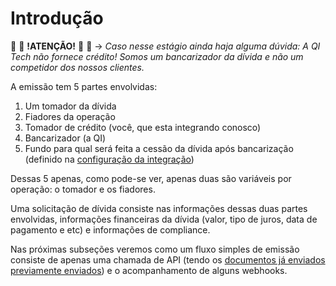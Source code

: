 # Introdução

&#x1F6AB; &#x1F6AB; **!ATENÇÃO!** &#x1F6AB; &#x1F6AB; &rarr; *Caso nesse estágio ainda haja alguma dúvida: A QI Tech não fornece crédito! Somos um bancarizador da dívida e não um competidor dos nossos clientes.*

A emissão tem 5 partes envolvidas:

1. Um tomador da dívida
2. Fiadores da operação
3. Tomador de crédito (você, que esta integrando conosco)
4. Bancarizador (a QI)
5. Fundo para qual será feita a cessão da dívida após bancarização (definido na [configuração da integração](?file=112))



Dessas 5 apenas, como pode-se ver, apenas duas são variáveis por operação: o tomador e os fiadores.

Uma solicitação de dívida consiste nas informações dessas duas partes envolvidas, informações financeiras da dívida (valor, tipo de juros, data de pagamento e etc) e informações de compliance.

Nas próximas subseções veremos como um fluxo simples de emissão consiste de apenas uma chamada de API (tendo os [documentos já enviados previamente enviados](?file=331)) e o acompanhamento de alguns webhooks.

